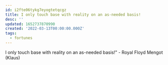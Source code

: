 ```yaml
---
id: i2fte06tykg7eyogtetqcgz
title: I only touch base with reality on an as-needed basis!
desc: ''
updated: 1652737870990
created: '2022-03-13T00:00:00.000Z'
tags:
  - fortunes
---
```


I only touch base with reality on an as-needed basis!" - Royal Floyd Mengot (Klaus)
